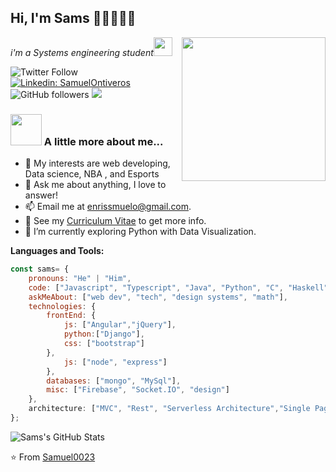 ## Hi, I'm Sams 👋🏾👨🏽‍💻

<img align='right' src="https://media.giphy.com/media/zKAUwFIbFiKAyCrKjZ/giphy.gif" width="230">
<p><em>i'm a Systems engineering student<img src="https://media.giphy.com/media/WUlplcMpOCEmTGBtBW/giphy.gif" width="30"> 
</em></p>

![Twitter Follow](https://img.shields.io/twitter/follow/EnriqueVeizaga?label=Follow)
[![Linkedin: SamuelOntiveros](https://img.shields.io/badge/-Samuel-blue?style=flat-square&logo=Linkedin&logoColor=white&link=https://www.linkedin.com/in/samuelOnti/)](https://www.linkedin.com/in/samuelOnti/)
![GitHub followers](https://img.shields.io/github/followers/Samuel0023?label=Follow&style=social)
![](https://visitor-badge.glitch.me/badge?page_id=Samuel0023.Samuel0023)
### <img src="https://media.giphy.com/media/0TtX2qqpxp3pIafzio/giphy.gif" width="50"> A little more about me...  


- 🤔 My interests are web developing, Data science, NBA , and Esports
- 💬 Ask me about anything, I love to answer!
- 📫 Email me at [enrissmuelo@gmail.com](mailto:enrissmuelo@gmail.com).
- 📝 See my [Curriculum Vitae](https://drive.google.com/file/d/14O3tOVxlPx_UYTKlbov2h_ExUcNHa896/view?usp=sharing) to get more info.
- 🌱 I’m currently exploring Python with Data Visualization. 

**Languages and Tools:**  
```javascript
const sams= {
    pronouns: "He" | "Him",
    code: ["Javascript", "Typescript", "Java", "Python", "C", "Haskell"],
    askMeAbout: ["web dev", "tech", "design systems", "math"],
    technologies: {
        frontEnd: {
            js: ["Angular","jQuery"],
            python:["Django"],
            css: ["bootstrap"]
        },
            js: ["node", "express"]
        },
        databases: ["mongo", "MySql"],
        misc: ["Firebase", "Socket.IO", "design"]
    },
    architecture: ["MVC", "Rest", "Serverless Architecture","Single Page Aplication"],
};
```
<!--
**Samuel0023/Samuel0023** is a ✨ _special_ ✨ repository because its `README.md` (this file) appears on your GitHub profile.

Here are some ideas to get you started:

- 🔭 I’m currently working on ...
- 🌱 I’m currently learning ...
- 👯 I’m looking to collaborate on ...
- 🤔 I’m looking for help with ...
- 💬 Ask me about ...
- 📫 How to reach me: ...
- 😄 Pronouns: ...
- ⚡ Fun fact: ...
-->


<img src="https://github-readme-stats.vercel.app/api?username=Samuel0023&show_icons=true&hide_border=true&count_private=true&theme=shades-of-purple&icon_color=fad000" alt="Sams's GitHub Stats">

⭐️ From [Samuel0023](https://github.com/Samuel0023)
